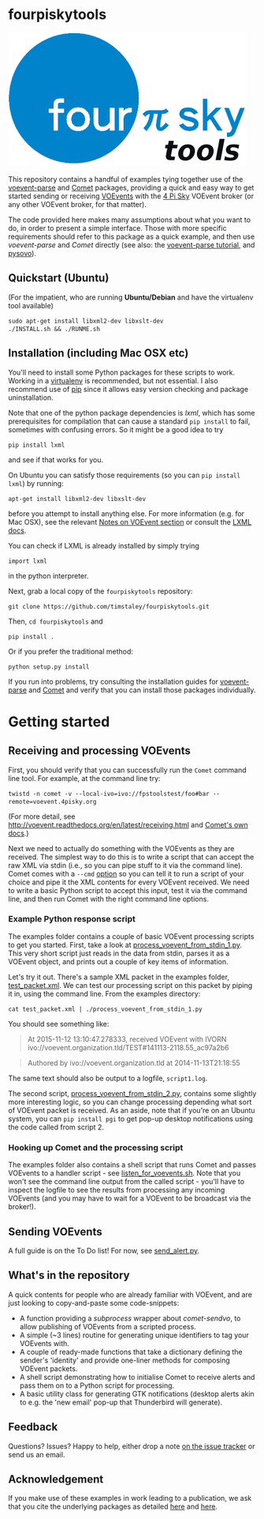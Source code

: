# fourpiskytools

![4 Pi Sky Logo](4ps_logo_small.png)

This repository contains a handful of examples tying together use of the
[voevent-parse](http://voevent-parse.readthedocs.org/) and 
[Comet](http://comet.transientskp.org/) 
packages, providing a 
quick and easy way to get started sending or receiving
[VOEvents](http://voevent.readthedocs.org/)
with the [4 Pi Sky](http://4pisky.org/voevent)
VOEvent broker (or any other VOEvent broker, for that matter).

The code provided here makes many assumptions about what you want to do,
in order to present a simple interface.
Those with more specific requirements should refer to this package as
a quick example, and then use *voevent-parse* and *Comet* directly
(see also: the [voevent-parse tutorial](https://github.com/timstaley/voevent-parse-tutorial), 
and [pysovo](https://github.com/timstaley/pysovo)).

## Quickstart (Ubuntu)

(For the impatient, who are running **Ubuntu/Debian** and have the virtualenv tool available)

    sudo apt-get install libxml2-dev libxslt-dev
    ./INSTALL.sh && ./RUNME.sh

## Installation (including Mac OSX etc)


You'll need to install some Python packages for these scripts to work.
Working in a 
[virtualenv](http://virtualenv.readthedocs.org/en/latest/virtualenv.html)
is recommended, but not essential.
I also recommend use of
[pip](http://pip.readthedocs.org/en/latest/quickstart.html)
since it allows easy version checking and package uninstallation.

Note that one of the python package dependencies is *lxml*, which
has some prerequisites for compilation that can cause a
standard ``pip install``
to fail, sometimes with confusing errors. So it might be a good idea to try

    pip install lxml
    
and see if that works for you.

On Ubuntu you can satisfy those requirements (so you can ``pip install lxml``) 
by running:

    apt-get install libxml2-dev libxslt-dev

before you attempt to install anything else. For more information
(e.g. for Mac OSX), see the relevant 
[Notes on VOEvent section](http://voevent.readthedocs.org/en/latest/setup.html#background-and-dependencies) 
or consult the 
[LXML docs](http://lxml.de/installation.html#installation).

You can check if LXML is already installed by simply trying 

    import lxml
    
in the python interpreter. 

Next, grab a local copy of the `fourpiskytools` repository:

    git clone https://github.com/timstaley/fourpiskytools.git

Then, ``cd fourpiskytools`` and 

    pip install .
    

Or if you prefer the traditional method:

    python setup.py install 

If you run into problems, try consulting the installation guides for
[voevent-parse](http://voevent-parse.readthedocs.org/en/master/intro.html#installation)
and
[Comet](http://comet.transientskp.org/en/1.2.1/installation.html)
and verify that you can install those packages individually.

# Getting started
## Receiving and processing VOEvents
First, you should verify that you can successfully run the `Comet` command 
line tool. For example, at the command line try:

    twistd -n comet -v --local-ivo=ivo://fpstoolstest/foo#bar --remote=voevent.4pisky.org
    
(For more detail, see http://voevent.readthedocs.org/en/latest/receiving.html
and 
[Comet's own docs](http://comet.readthedocs.org/en/stable/usage/broker.html#broker).)

Next we need to actually do something with
the VOEvents as they are received. The simplest way to do this is to 
write a script that can accept the raw XML via stdin (i.e., so you can 
pipe stuff to it via the command line). 
Comet comes with a ``--cmd``
[option](http://comet.readthedocs.org/en/stable/usage/broker.html#spawning-external-commands)
so you can tell it to run a script of your choice and pipe it the XML contents for every VOEvent received.
We need to write a basic Python script to accept this input, 
test it via the command line, and then run Comet with the right command line 
options.

### Example Python response script
The examples folder contains a couple of basic VOEvent processing scripts
to get you started. First, take a look at 
[process_voevent_from_stdin_1.py](examples/process_voevent_from_stdin_1.py).
This very short script just reads in the data from stdin, parses it as a 
VOEvent object, and prints out a couple of key items of information. 

Let's try it out. There's a sample XML packet in the examples folder, 
[test_packet.xml](examples/test_packet.xml). We can test our processing 
script on this packet by piping it in, using the command line. From 
the examples directory:

    cat test_packet.xml | ./process_voevent_from_stdin_1.py
    
You should see something like:

> At 2015-11-12 13:10:47.278333, received VOEvent with IVORN ivo://voevent.organization.tld/TEST#141113-2118.55_ac97a2b6 

> Authored by ivo://voevent.organization.tld at 2014-11-13T21:18:55

The same text should also be output to a logfile, `script1.log`.

The second script, [process_voevent_from_stdin_2.py](examples/process_voevent_from_stdin_2.py), contains
some slightly more interesting logic, so you can change processing depending what sort of VOEvent packet is received.
As an aside, note that if you're on an Ubuntu system, you can ``pip install pgi`` to get pop-up desktop notifications using the code called from script 2.

### Hooking up Comet and the processing script
The examples folder also contains a shell script that runs Comet and passes VOEvents to a handler script - see 
[listen_for_voevents.sh](examples/listen_for_voevents.sh). 
Note that you won't see the command line output from the called script - you'll 
have to inspect the logfile to see the results from processing any 
incoming VOEvents (and you may have to wait for a VOEvent to be broadcast
via the broker!).

## Sending VOEvents
A full guide is on the To Do list! For now, see [send_alert.py](examples/send_alert.py).


## What's in the repository

A quick contents for people who are already familiar with VOEvent, and 
are just looking to copy-and-paste some code-snippets:

* A function providing a *subprocess* wrapper about *comet-sendvo*, to allow
  publishing of VOEvents from a scripted process.
* A simple (~3 lines) routine for generating unique identifiers to tag your
  VOEvents with.
* A couple of ready-made functions that take a dictionary defining the sender's
  'identity' and provide one-liner methods for composing VOEvent packets.
* A shell script demonstrating how to initialise Comet to receive alerts and
  pass them on to a Python script for processing.
* A basic utility class for generating GTK notifications (desktop alerts
  akin to e.g. the 'new email' pop-up that Thunderbird will generate).


## Feedback

Questions? Issues? Happy to help, either drop a note 
[on the issue tracker](https://github.com/timstaley/fourpiskytools/issues)
or send us an email.

## Acknowledgement
If you make use of these examples in work leading to a publication, we ask
that you cite the underlying packages as detailed 
[here](http://comet.transientskp.org/en/1.2.1/)
and 
[here](http://voevent-parse.readthedocs.org/en/master/intro.html#acknowledgement).
